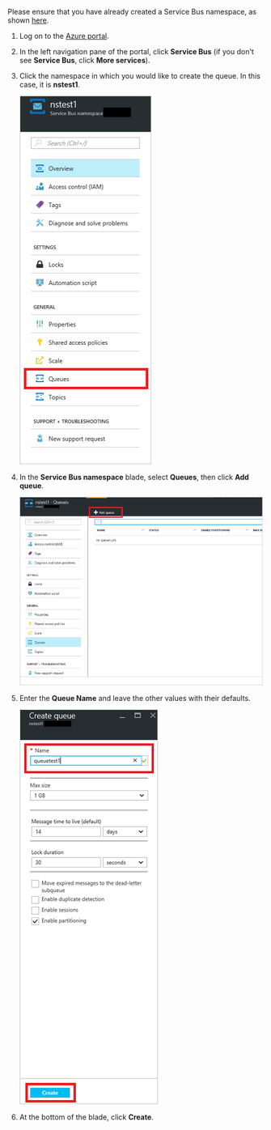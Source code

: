 Please ensure that you have already created a Service Bus namespace, as shown [here][namespace-how-to].

1. Log on to the [Azure portal][azure-portal].
2. In the left navigation pane of the portal, click **Service Bus** (if you don't see **Service Bus**, click **More services**).
3. Click the namespace in which you would like to create the queue. In this case, it is **nstest1**.
   
    ![Create a queue][createqueue1]
4. In the **Service Bus namespace** blade, select **Queues**, then click **Add queue**.

    ![Select Queues][createqueue2]
5. Enter the **Queue Name** and leave the other values with their defaults.

    ![Select New][createqueue3]
6. At the bottom of the blade, click **Create**.

[createqueue1]: ./media/service-bus-create-queue-portal/create-queue1.png
[createqueue2]: ./media/service-bus-create-queue-portal/create-queue2.png
[createqueue3]: ./media/service-bus-create-queue-portal/create-queue3.png

[namespace-how-to]: ../articles/service-bus-messaging/service-bus-create-namespace-portal.md
[azure-portal]: https://portal.azure.cn